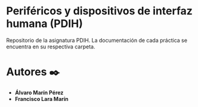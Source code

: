 # Periféricos y dispositivos de interfaz humana (PDIH)
Repositorio de la asignatura PDIH. La documentación de cada práctica se encuentra en su respectiva carpeta.
# Autores ✒️

* **Álvaro Marín Pérez**
* **Francisco Lara Marín**




